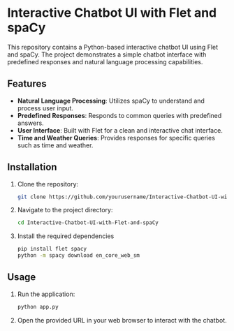 # Interactive Chatbot UI with Flet and spaCy

This repository contains a Python-based interactive chatbot UI using Flet and spaCy. The project demonstrates a simple chatbot interface with predefined responses and natural language processing capabilities.

## Features

- **Natural Language Processing**: Utilizes spaCy to understand and process user input.
- **Predefined Responses**: Responds to common queries with predefined answers.
- **User Interface**: Built with Flet for a clean and interactive chat interface.
- **Time and Weather Queries**: Provides responses for specific queries such as time and weather.

## Installation

1. Clone the repository:
   ```bash
   git clone https://github.com/yourusername/Interactive-Chatbot-UI-with-Flet-and-spaCy.git
2. Navigate to the project directory:
   ```bash
   cd Interactive-Chatbot-UI-with-Flet-and-spaCy
3. Install the required dependencies
   ```bash
   pip install flet spacy
   python -m spacy download en_core_web_sm

## Usage

1. Run the application:
   ```bash
   python app.py
2. Open the provided URL in your web browser to interact with the chatbot.
